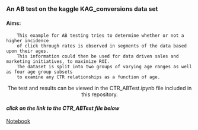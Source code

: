### An AB test on the kaggle KAG_conversions data set 

#### Aims:
<p align="center">
	

		This example for AB testing tries to determine whether or not a higher incidence 
		of click through rates is observed in segments of the data based upon their ages. 
		This information could then be used for data driven sales and marketing initiatives, to maximize ROI. 
		The dataset is split into two groups of varying age ranges as well as four age group subsets 
		to examine any CTR relationships as a function of age. 
</p>

<p align="center">
		The test and results can be viewed in the CTR_ABTest.ipynb file included in this repository.
</p>
	
#### *click on the link to the CTR_ABTest file below* 

[Notebook](CTR_ABTest.ipynb)
